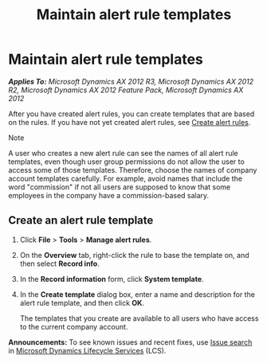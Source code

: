 ﻿---
title: Maintain alert rule templates
TOCTitle: Maintain alert rule templates
ms:assetid: dd002c42-8a59-4e8c-8d75-041ec0e610b1
ms:mtpsurl: https://technet.microsoft.com/en-us/library/Aa570081(v=AX.60)
ms:contentKeyID: 46687569
ms.date: 04/18/2014
mtps_version: v=AX.60
---

# Maintain alert rule templates 


_**Applies To:** Microsoft Dynamics AX 2012 R3, Microsoft Dynamics AX 2012 R2, Microsoft Dynamics AX 2012 Feature Pack, Microsoft Dynamics AX 2012_

After you have created alert rules, you can create templates that are based on the rules. If you have not yet created alert rules, see [Create alert rules](create-alert-rules.md).


> [!NOTE]
> <P>A user who creates a new alert rule can see the names of all alert rule templates, even though user group permissions do not allow the user to access some of those templates. Therefore, choose the names of company account templates carefully. For example, avoid names that include the word "commission" if not all users are supposed to know that some employees in the company have a commission-based salary.</P>



## Create an alert rule template

1.  Click **File** \> **Tools** \> **Manage alert rules**.

2.  On the **Overview** tab, right-click the rule to base the template on, and then select **Record info**.

3.  In the **Record information** form, click **System template**.

4.  In the **Create template** dialog box, enter a name and description for the alert rule template, and then click **OK**.
    
    The templates that you create are available to all users who have access to the current company account.

  
**Announcements:** To see known issues and recent fixes, use [Issue search](http://go.microsoft.com/fwlink/?linkid=389258) in [Microsoft Dynamics Lifecycle Services](http://go.microsoft.com/fwlink/?linkid=306505) (LCS).

